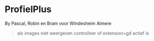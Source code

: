 # ProfielPlus
By Pascal, Robin en Bram
voor Windesheim Almere

>als images niet weergeven controlleer of extension=gd actief is
